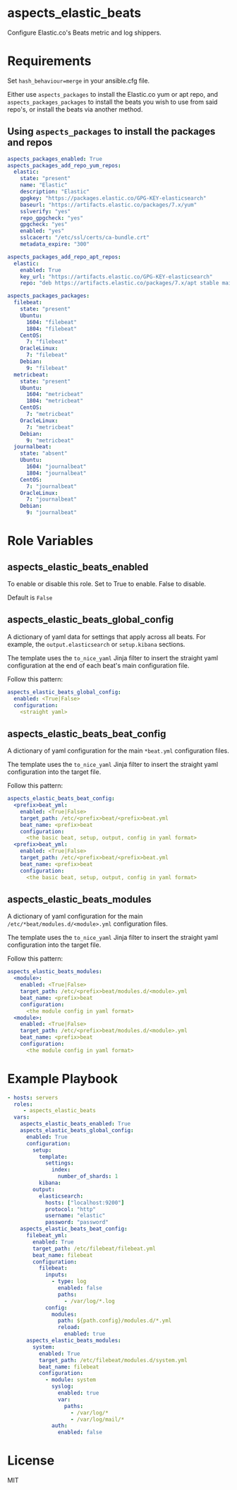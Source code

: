 # aspects_elastic_beats

Configure Elastic.co's Beats metric and log shippers.

# Requirements

Set `hash_behaviour=merge` in your ansible.cfg file.

Either use `aspects_packages` to install the Elastic.co yum or apt repo, and `aspects_packages_packages` to install the beats you wish to use from said repo's, or install the beats via another method.
## Using `aspects_packages` to install the packages and repos
```yaml
aspects_packages_enabled: True
aspects_packages_add_repo_yum_repos:
  elastic:
    state: "present"
    name: "Elastic"
    description: "Elastic"
    gpgkey: "https://packages.elastic.co/GPG-KEY-elasticsearch"
    baseurl: "https://artifacts.elastic.co/packages/7.x/yum"
    sslverify: "yes"
    repo_gpgcheck: "yes"
    gpgcheck: "yes"
    enabled: "yes"
    sslcacert: "/etc/ssl/certs/ca-bundle.crt"
    metadata_expire: "300"

aspects_packages_add_repo_apt_repos:
  elastic:
    enabled: True
    key_url: "https://artifacts.elastic.co/GPG-KEY-elasticsearch"
    repo: "deb https://artifacts.elastic.co/packages/7.x/apt stable main"

aspects_packages_packages:
  filebeat:
    state: "present"
    Ubuntu:
      1604: "filebeat"
      1804: "filebeat"
    CentOS:
      7: "filebeat"
    OracleLinux:
      7: "filebeat"
    Debian:
      9: "filebeat"
  metricbeat:
    state: "present"
    Ubuntu:
      1604: "metricbeat"
      1804: "metricbeat"
    CentOS:
      7: "metricbeat"
    OracleLinux:
      7: "metricbeat"
    Debian:
      9: "metricbeat"
  journalbeat:
    state: "absent"
    Ubuntu:
      1604: "journalbeat"
      1804: "journalbeat"
    CentOS:
      7: "journalbeat"
    OracleLinux:
      7: "journalbeat"
    Debian:
      9: "journalbeat"
```
# Role Variables
## aspects_elastic_beats_enabled
To enable or disable this role. Set to True to enable. False to disable.

Default is `False`
## aspects_elastic_beats_global_config
A dictionary of yaml data for settings that apply across all beats. For example, the `output.elasticsearch` or `setup.kibana`
sections. 

The template uses the `to_nice_yaml` Jinja filter to insert the straight yaml configuration at the end of each
beat's main configuration file. 

Follow this pattern:

```yaml
aspects_elastic_beats_global_config:
  enabled: <True|False>
  configuration:
    <straight yaml>
```

## aspects_elastic_beats_beat_config
A dictionary of yaml configuration for the main `*beat.yml` configuration files.

The template uses the `to_nice_yaml` Jinja filter to insert the straight yaml configuration into the target file. 

Follow this pattern:

```yaml
aspects_elastic_beats_beat_config:
  <prefix>beat_yml:
    enabled: <True|False>
    target_path: /etc/<prefix>beat/<prefix>beat.yml
    beat_name: <prefix>beat
    configuration:
      <the basic beat, setup, output, config in yaml format>
  <prefix>beat_yml:
    enabled: <True|False>
    target_path: /etc/<prefix>beat/<prefix>beat.yml
    beat_name: <prefix>beat
    configuration:
      <the basic beat, setup, output, config in yaml format>
```

## aspects_elastic_beats_modules
A dictionary of yaml configuration for the main `/etc/*beat/modules.d/<module>.yml` configuration files.

The template uses the `to_nice_yaml` Jinja filter to insert the straight yaml configuration into the target file. 

Follow this pattern:

```yaml
aspects_elastic_beats_modules:
  <module>:
    enabled: <True|False>
    target_path: /etc/<prefix>beat/modules.d/<module>.yml
    beat_name: <prefix>beat
    configuration:
      <the module config in yaml format>
  <module>:
    enabled: <True|False>
    target_path: /etc/<prefix>beat/modules.d/<module>.yml
    beat_name: <prefix>beat
    configuration:
      <the module config in yaml format>
```


# Example Playbook
```yaml
- hosts: servers
  roles:
     - aspects_elastic_beats
  vars:
    aspects_elastic_beats_enabled: True
    aspects_elastic_beats_global_config:
      enabled: True
      configuration:
        setup:
          template:
            settings:
              index:
                number_of_shards: 1
          kibana:
        output:
          elasticsearch:
            hosts: ["localhost:9200"]
            protocol: "http"
            username: "elastic"
            password: "password"      
    aspects_elastic_beats_beat_config:
      filebeat_yml:
        enabled: True
        target_path: /etc/filebeat/filebeat.yml
        beat_name: filebeat
        configuration:
          filebeat:
            inputs:
              - type: log
                enabled: false
                paths:
                  - /var/log/*.log
            config:
              modules:
                path: ${path.config}/modules.d/*.yml
                reload:
                  enabled: true
      aspects_elastic_beats_modules:
        system:
          enabled: True
          target_path: /etc/filebeat/modules.d/system.yml
          beat_name: filebeat
          configuration:
            - module: system
              syslog:
                enabled: true
                var:
                  paths:
                    - /var/log/*
                    - /var/log/mail/*
              auth:
                enabled: false
```
# License
MIT
